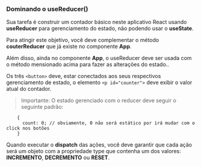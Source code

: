 ### Dominando o useReducer()

Sua tarefa é construir um contador básico neste aplicativo React usando **useReducer** para gerenciamento do estado, não podendo usar o **useState**.

Para atingir este objetivo, você deve complementar o método **couterReducer** que já existe no componente **App**. 

Além disso, ainda no componente **App**, o useReducer deve ser usada com o método mensionado acima para fazer as alterações do estado..

Os três ```<button>``` deve, estar conectados aos seus respectivos gerenciamento de estado, o elemento ```<p id="counter">``` deve exibir o valor atual do contador.

> Importante: O estado gerenciado com o reducer deve seguir o seguinte padrão:

```
    {
      count: 0; // obviamente, 0 não será estático por irá mudar com o click nos botões
    }
```
Quando executar o **dispatch** das ações, você deve garantir que cada ação será um objeto com a propriedade type que contenha um dos valores: **INCREMENTO**, **DECREMENTO** ou **RESET**.
